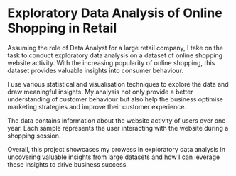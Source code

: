 # Exploratory Data Analysis of Online Shopping in Retail
Assuming the role of Data Analyst for a large retail company, I take on the task to conduct exploratory data analysis on a dataset of online shopping website activity. With the increasing popularity of online shopping, this dataset provides valuable insights into consumer behaviour.

I use various statistical and visualisation techniques to explore the data and draw meaningful insights. My analysis not only provide a better understanding of customer behaviour but also help the business optimise marketing strategies and improve their customer experience.

The data contains information about the website activity of users over one year. Each sample represents the user interacting with the website during a shopping session.

Overall, this project showcases my prowess in exploratory data analysis in uncovering valuable insights from large datasets and how I can leverage these insights to drive business success.